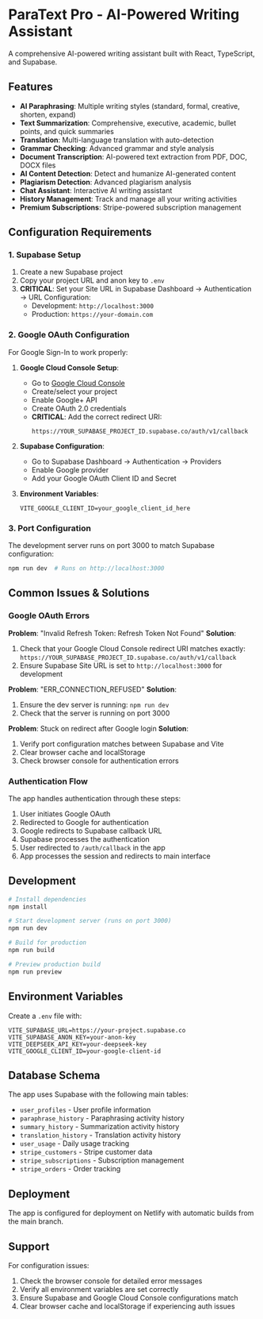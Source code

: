 # ParaText Pro - AI-Powered Writing Assistant

A comprehensive AI-powered writing assistant built with React, TypeScript, and Supabase.

## Features

- **AI Paraphrasing**: Multiple writing styles (standard, formal, creative, shorten, expand)
- **Text Summarization**: Comprehensive, executive, academic, bullet points, and quick summaries
- **Translation**: Multi-language translation with auto-detection
- **Grammar Checking**: Advanced grammar and style analysis
- **Document Transcription**: AI-powered text extraction from PDF, DOC, DOCX files
- **AI Content Detection**: Detect and humanize AI-generated content
- **Plagiarism Detection**: Advanced plagiarism analysis
- **Chat Assistant**: Interactive AI writing assistant
- **History Management**: Track and manage all your writing activities
- **Premium Subscriptions**: Stripe-powered subscription management

## Configuration Requirements

### 1. Supabase Setup

1. Create a new Supabase project
2. Copy your project URL and anon key to `.env`
3. **CRITICAL**: Set your Site URL in Supabase Dashboard → Authentication → URL Configuration:
   - Development: `http://localhost:3000`
   - Production: `https://your-domain.com`

### 2. Google OAuth Configuration

For Google Sign-In to work properly:

1. **Google Cloud Console Setup**:
   - Go to [Google Cloud Console](https://console.cloud.google.com/)
   - Create/select your project
   - Enable Google+ API
   - Create OAuth 2.0 credentials
   - **CRITICAL**: Add the correct redirect URI:
     ```
     https://YOUR_SUPABASE_PROJECT_ID.supabase.co/auth/v1/callback
     ```

2. **Supabase Configuration**:
   - Go to Supabase Dashboard → Authentication → Providers
   - Enable Google provider
   - Add your Google OAuth Client ID and Secret

3. **Environment Variables**:
   ```env
   VITE_GOOGLE_CLIENT_ID=your_google_client_id_here
   ```

### 3. Port Configuration

The development server runs on port 3000 to match Supabase configuration:

```bash
npm run dev  # Runs on http://localhost:3000
```

## Common Issues & Solutions

### Google OAuth Errors

**Problem**: "Invalid Refresh Token: Refresh Token Not Found"
**Solution**: 
1. Check that your Google Cloud Console redirect URI matches exactly:
   `https://YOUR_SUPABASE_PROJECT_ID.supabase.co/auth/v1/callback`
2. Ensure Supabase Site URL is set to `http://localhost:3000` for development

**Problem**: "ERR_CONNECTION_REFUSED"
**Solution**: 
1. Ensure the dev server is running: `npm run dev`
2. Check that the server is running on port 3000

**Problem**: Stuck on redirect after Google login
**Solution**:
1. Verify port configuration matches between Supabase and Vite
2. Clear browser cache and localStorage
3. Check browser console for authentication errors

### Authentication Flow

The app handles authentication through these steps:
1. User initiates Google OAuth
2. Redirected to Google for authentication
3. Google redirects to Supabase callback URL
4. Supabase processes the authentication
5. User redirected to `/auth/callback` in the app
6. App processes the session and redirects to main interface

## Development

```bash
# Install dependencies
npm install

# Start development server (runs on port 3000)
npm run dev

# Build for production
npm run build

# Preview production build
npm run preview
```

## Environment Variables

Create a `.env` file with:

```env
VITE_SUPABASE_URL=https://your-project.supabase.co
VITE_SUPABASE_ANON_KEY=your-anon-key
VITE_DEEPSEEK_API_KEY=your-deepseek-key
VITE_GOOGLE_CLIENT_ID=your-google-client-id
```

## Database Schema

The app uses Supabase with the following main tables:
- `user_profiles` - User profile information
- `paraphrase_history` - Paraphrasing activity history
- `summary_history` - Summarization activity history
- `translation_history` - Translation activity history
- `user_usage` - Daily usage tracking
- `stripe_customers` - Stripe customer data
- `stripe_subscriptions` - Subscription management
- `stripe_orders` - Order tracking

## Deployment

The app is configured for deployment on Netlify with automatic builds from the main branch.

## Support

For configuration issues:
1. Check the browser console for detailed error messages
2. Verify all environment variables are set correctly
3. Ensure Supabase and Google Cloud Console configurations match
4. Clear browser cache and localStorage if experiencing auth issues